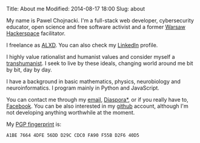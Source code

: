 Title: About me
Modified: 2014-08-17 18:00
Slug: about

My name is Pawel Chojnacki. I'm a full-stack web developer, cybersecurity educator, open science and free software activist and a former [Warsaw Hackerspace] facilitator. 

I freelance as [ALXD](https://prod.ceidg.gov.pl/CEIDG/CEIDG.Public.UI/SearchDetails.aspx?Id=d9303664-0fe2-4dc0-aecb-797877c2d1ba). You can also check my [LinkedIn](https://pl.linkedin.com/pub/pawel-chojnacki/83/279/192) profile.

I highly value rationalist and humanist values and consider myself a [transhumanist]. I seek to live by these ideals, changing world around me bit by bit, day by day.

I have a background in basic mathematics, physics, neurobiology and neuroinformatics. I program mainly in Python and JavaScript.

You can contact me through my [email], [Diaspora*], or if you really have to, [Facebook]. You can be also interested in my [github] account, although I'm not developing anything worthwhile at the moment.

My <a href="http://pgp.mit.edu/pks/lookup?op=vindex&search=0xFA90F55BD2F640D5">PGP fingerprint</a> is:

    A1BE 7664 4DFE 56DD D29C CDC0 FA90 F55B D2F6 40D5

[Warsaw Hackerspace]: https://hackerspace.pl/
[10Clouds]: http://www.10clouds.com/
[transhumanist]: http://rationalwiki.org/wiki/Transhumanism
[email]: mailto:alxd(AT)alxd.org
[Diaspora*]: https://joindiaspora.com/people/9c96cec4917029e3
[Facebook]: https://www.facebook.com/chojnackipawel91
[github]: https://github.com/pawelchojnacki
